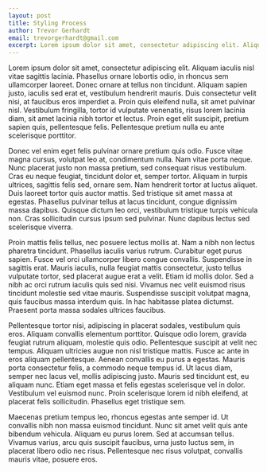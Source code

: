 ```yaml
---
layout: post
title: Styling Process
author: Trevor Gerhardt
email: trevorgerhardt@gmail.com
excerpt: Lorem ipsum dolor sit amet, consectetur adipiscing elit. Aliquam iaculis nisl vitae sagittis lacinia. Phasellus ornare lobortis odio, in rhoncus sem ullamcorper laoreet. Donec ornare at tellus non tincidunt.
---
```


Lorem ipsum dolor sit amet, consectetur adipiscing elit. Aliquam iaculis nisl vitae sagittis lacinia. Phasellus ornare lobortis odio, in rhoncus sem ullamcorper laoreet. Donec ornare at tellus non tincidunt. Aliquam sapien justo, iaculis sed erat et, vestibulum hendrerit mauris. Duis consectetur velit nisi, at faucibus eros imperdiet a. Proin quis eleifend nulla, sit amet pulvinar nisl. Vestibulum fringilla, tortor id vulputate venenatis, risus lorem lacinia diam, sit amet lacinia nibh tortor et lectus. Proin eget elit suscipit, pretium sapien quis, pellentesque felis. Pellentesque pretium nulla eu ante scelerisque porttitor.

Donec vel enim eget felis pulvinar ornare pretium quis odio. Fusce vitae magna cursus, volutpat leo at, condimentum nulla. Nam vitae porta neque. Nunc placerat justo non massa pretium, sed consequat risus vestibulum. Cras eu neque feugiat, tincidunt dolor et, semper tortor. Aliquam in turpis ultrices, sagittis felis sed, ornare sem. Nam hendrerit tortor at luctus aliquet. Duis laoreet tortor quis auctor mattis. Sed tristique sit amet massa at egestas. Phasellus pulvinar tellus at lacus tincidunt, congue dignissim massa dapibus. Quisque dictum leo orci, vestibulum tristique turpis vehicula non. Cras sollicitudin cursus ipsum sed pulvinar. Nunc dapibus lectus sed scelerisque viverra.

Proin mattis felis tellus, nec posuere lectus mollis at. Nam a nibh non lectus pharetra tincidunt. Phasellus iaculis varius rutrum. Curabitur eget purus sapien. Fusce vel orci ullamcorper libero congue convallis. Suspendisse in sagittis erat. Mauris iaculis, nulla feugiat mattis consectetur, justo tellus vulputate tortor, sed placerat augue erat a velit. Etiam id mollis dolor. Sed a nibh ac orci rutrum iaculis quis sed nisi. Vivamus nec velit euismod risus tincidunt molestie sed vitae mauris. Suspendisse suscipit volutpat magna, quis faucibus massa interdum quis. In hac habitasse platea dictumst. Praesent porta massa sodales ultrices faucibus.

Pellentesque tortor nisi, adipiscing in placerat sodales, vestibulum quis eros. Aliquam convallis elementum porttitor. Quisque odio lorem, gravida feugiat rutrum aliquam, molestie quis odio. Pellentesque suscipit at velit nec tempus. Aliquam ultricies augue non nisl tristique mattis. Fusce ac ante in eros aliquam pellentesque. Aenean convallis eu purus a egestas. Mauris porta consectetur felis, a commodo neque tempus id. Ut lacus diam, semper nec lacus vel, mollis adipiscing justo. Mauris sed tincidunt est, eu aliquam nunc. Etiam eget massa et felis egestas scelerisque vel in dolor. Vestibulum vel euismod nunc. Proin scelerisque lorem id nibh eleifend, at placerat felis sollicitudin. Phasellus eget tristique sem.

Maecenas pretium tempus leo, rhoncus egestas ante semper id. Ut convallis nibh non massa euismod tincidunt. Nunc sit amet velit quis ante bibendum vehicula. Aliquam eu purus lorem. Sed at accumsan tellus. Vivamus varius, arcu quis suscipit faucibus, urna justo luctus sem, in placerat libero odio nec risus. Pellentesque nec risus volutpat, convallis mauris vitae, posuere eros.
